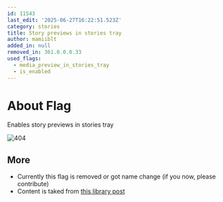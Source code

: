 ```yaml
---
id: 11543
last_edit: '2025-06-27T16:22:51.523Z'
category: stories
title: Story previews in stories tray
author: mamiiblt
added_in: null
removed_in: 361.0.0.0.33
used_flags:
  - media_preview_in_stories_tray
  - is_enabled
---
```


# About Flag

Enables story previews in stories tray

![404](ss2.png)

## More

- Currently this flag is removed or got name change (if you now, please contribute)
- Content is taked from [this library post](https://t.me/instafel/34335/34439)
